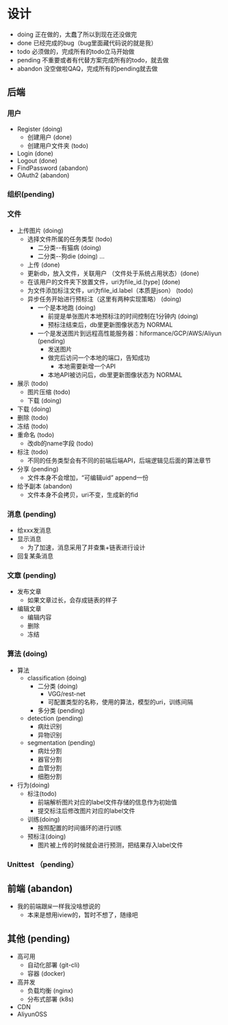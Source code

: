 # 设计
- doing  正在做的，太蠢了所以到现在还没做完
- done  已经完成的bug（bug里面藏代码说的就是我）
- todo 必须做的，完成所有的todo立马开始做
- pending  不重要或者有代替方案完成所有的todo，就去做
- abandon  没空做啦QAQ，完成所有的pending就去做

## 后端

### 用户 
- Register (doing)
  - 创建用户 (done) 
  - 创建用户文件夹 (todo)
- Login (done)
- Logout (done)
- FindPassword (abandon)
- OAuth2 (abandon)

### 组织(pending)

### 文件 
- 上传图片 (doing)
  - 选择文件所属的任务类型 (todo)
    - 二分类--有猫病 (doing)
    - 二分类--狗die (doing)
    ...
  - 上传 (done)
  - 更新db，放入文件，关联用户 （文件处于系统占用状态）(done)
  - 在该用户的文件夹下放置文件，uri为file_id.[type]  (done)
  - 为文件添加标注文件，uri为file_id.label（本质是json） (todo)
  - 异步任务开始进行预标注（这里有两种实现策略） (doing)
    - 一个是本地跑 (doing)
      - 前提是单张图片本地预标注的时间控制在1分钟内 (doing)
      - 预标注结束后，db里更新图像状态为 NORMAL
    - 一个是发送图片到远程高性能服务器：hiformance/GCP/AWS/Aliyun (pending)
      - 发送图片
      - 做完后访问一个本地的端口，告知成功
        - 本地需要新增一个API
      - 本地API被访问后，db里更新图像状态为 NORMAL
- 展示 (todo)
  - 图片压缩 (todo)
  - 下载 (doing)
- 下载 (doing)
- 删除 (todo)
- 冻结 (todo)
- 重命名 (todo)
  - 改db的name字段 (todo)
- 标注 (todo)
  - 不同的任务类型会有不同的前端后端API，后端逻辑见后面的算法章节
- 分享 (pending)
  - 文件本身不会增加，“可编辑uid” append一份
- 给予副本 (abandon)
  - 文件本身不会拷贝，uri不变，生成新的fid
  
### 消息 (pending)
- 给xxx发消息
- 显示消息
  - 为了加速，消息采用了并查集+链表进行设计
- 回复某条消息

### 文章 (pending)
- 发布文章
  - 如果文章过长，会存成链表的样子
- 编辑文章
  - 编辑内容
  - 删除
  - 冻结

### 算法 (doing)
- 算法
  - classification (doing)
    - 二分类 (doing)
      - VGG/rest-net
      - 可配置类型的名称，使用的算法，模型的uri，训练间隔
    - 多分类 (pending)
  - detection (pending)
    - 病灶识别
    - 异物识别
  - segmentation (pending)
    - 病灶分割
    - 器官分割
    - 血管分割
    - 细胞分割
- 行为(doing)
  - 标注(todo)
    - 前端解析图片对应的label文件存储的信息作为初始值
    - 提交标注后修改图片对应的label文件
  - 训练(doing)
    - 按照配置的时间循环的进行训练
  - 预标注(doing)
    - 图片被上传的时候就会进行预测，把结果存入label文件

### Unittest （pending）

## 前端 (abandon)
- 我的前端跟`屎`一样我没啥想说的
  - 本来是想用iview的，暂时不想了，随缘吧
 
## 其他 (pending)
- 高可用
  - 自动化部署 (git-cli)
  - 容器 (docker)
- 高并发
  - 负载均衡 (nginx)
  - 分布式部署 (k8s)
- CDN
- AliyunOSS




















